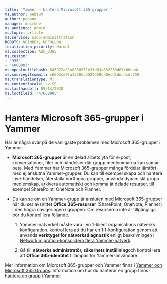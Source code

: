 ```yaml
---
title: 'Yammer – hantera Microsoft 365-grupper '
ms.author: pebaum
author: pebaum
manager: mnirkhe
ms.audience: Admin
ms.topic: article
ms.service: o365-administration
ROBOTS: NOINDEX, NOFOLLOW
localization_priority: Normal
ms.collection: Adm_O365
ms.custom:
- "995"
- "6000003"
ms.openlocfilehash: 543972a81a8958951e31d63a632283d07c06de4c
ms.sourcegitcommit: c6692ce0fa1358ec3529e59ca0ecdfdea4cdc759
ms.translationtype: MT
ms.contentlocale: sv-SE
ms.lasthandoff: 09/14/2020
ms.locfileid: "47668905"
---
```

# <a name="manage-microsoft-365-groups-in-yammer"></a>Hantera Microsoft 365-grupper i Yammer

Här är några svar på de vanligaste problemen med Microsoft 365-grupper i Yammer.

* **Microsoft 365-grupper** är en delad arbets yta för e-post, konversationer, filer och händelser där grupp medlemmarna kan samar beta. Med Yammer har Microsoft 365-grupper många fördelar jämfört med ej anslutna Yammer-grupper. Du kan till exempel skapa och hantera Live-händelser, återställa borttagna grupper, använda dynamiskt grupp medlemskap, arkivera automatiskt och komma åt delade resurser, till exempel SharePoint, OneNote och Planner.

* Du kan se om en Yammer-grupp är ansluten med Microsoft 365-grupper när du ser avsnittet **Office 365-resurser** (SharePoint, OneNote, Planner) i den högra navigeringen i gruppen. Om resurserna inte är tillgängliga bör du kontrol lera följande.

  1. Yammer-nätverket måste vara i en 1-klient organisations nätverks konfiguration. kontrol lera att du har en 1:1-konfiguration genom att använda **verktyget för nätverksdiagnostik** enligt beskrivningen i [Network migration-konsolidera flera Yammer-nätverk](https://docs.microsoft.com/yammer/configure-your-yammer-network/consolidate-multiple-yammer-networks).

  2. Gå till **nätverks administratör, säkerhets inställning**och kontrol lera att **Office 365-identitet** tillämpas för Yammer-användare.

Mer information om Microsoft 365-grupper och Yammer finns i [Yammer och Microsoft 365 Groups](https://docs.microsoft.com/yammer/manage-yammer-groups/yammer-and-office-365-groups). Information om hur du hanterar en grupp finns i [hantera en grupp i Yammer](https://support.office.com/article/Manage-a-group-in-Yammer-6e05c6d6-5548-4c88-89cd-e6757a514ef2)
